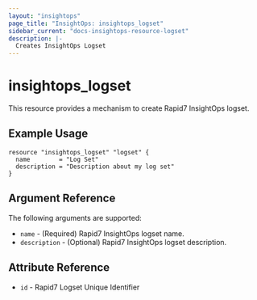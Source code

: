 ```yaml
---
layout: "insightops"
page_title: "InsightOps: insightops_logset"
sidebar_current: "docs-insightops-resource-logset"
description: |-
  Creates InsightOps Logset
---
```


# insightops_logset

This resource provides a mechanism to create Rapid7 InsightOps logset.

## Example Usage

```hcl
resource "insightops_logset" "logset" {
  name        = "Log Set"
  description = "Description about my log set"
}
```

## Argument Reference

The following arguments are supported:

* `name` - (Required) Rapid7 InsightOps logset name.
* `description` - (Optional) Rapid7 InsightOps logset description.

## Attribute Reference

* `id` - Rapid7 Logset Unique Identifier